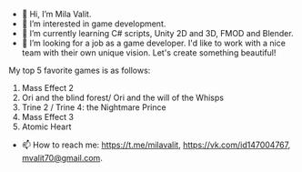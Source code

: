 - 👋 Hi, I’m Mila Valit.
- 👀 I’m interested in game development.
- 🌱 I’m currently learning C# scripts, Unity 2D and 3D, FMOD and Blender.
- 💞️ I’m looking for a job as a game developer. I'd like to work with a nice team with their own unique vision. Let's create something beautiful!

My top 5 favorite games is as follows:
1) Mass Effect 2
2) Ori and the blind forest/ Ori and the will of the Whisps
3) Trine 2 / Trine 4: the Nightmare Prince
4) Mass Effect 3
5) Atomic Heart

- 📫 How to reach me: https://t.me/milavalit, https://vk.com/id147004767, mvalit70@gmail.com.

<!---
MilaValit/MilaValit is a ✨ special ✨ repository because its `README.md` (this file) appears on your GitHub profile.
You can click the Preview link to take a look at your changes.
--->
